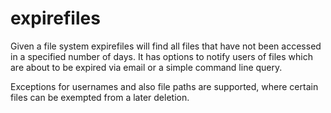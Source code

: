 expirefiles
===========

Given a file system expirefiles will find all files that have not been
accessed in a specified number of days. It has options to notify users
of files which are about to be expired via email or a simple command
line query.

Exceptions for usernames and also file paths are supported, where certain
files can be exempted from a later deletion.
